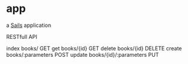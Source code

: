 # app

a [Sails](http://sailsjs.org) application


RESTfull API

 index  books/                    GET
 get    books/{id}                GET
 delete books/{id}                DELETE
 create books/:parameters         POST
 update books/{id}/:parameters    PUT

